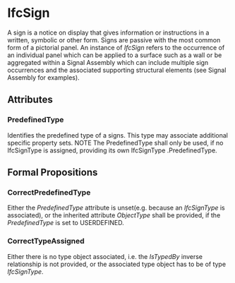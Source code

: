 # IfcSign

A sign is a notice on display that gives information or instructions in a written, symbolic or other form. Signs are passive with the most common form of a pictorial panel. An instance of _IfcSign_ refers to the occurrence of an individual panel which can be applied to a surface such as a wall or be aggregated within a Signal Assembly which can include multiple sign occurrences and the associated supporting structural elements (see Signal Assembly for examples).
<!-- end of short definition -->

## Attributes

### PredefinedType
Identifies the predefined type of a signs. This type may associate additional specific property sets.
NOTE The PredefinedType shall only be used, if no IfcSignType is assigned, providing its own IfcSignType .PredefinedType.

## Formal Propositions

### CorrectPredefinedType
Either the _PredefinedType_ attribute is unset(e.g. because an _IfcSignType_ is associated), or the inherited attribute _ObjectType_ shall be provided, if the _PredefinedType_ is set to USERDEFINED.

### CorrectTypeAssigned
Either there is no type object associated, i.e. the _IsTypedBy_ inverse relationship is not provided, or the associated type object has to be of type _IfcSignType_.
